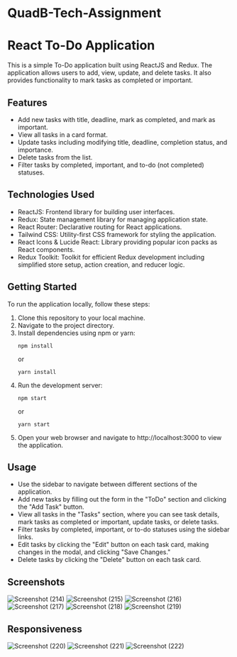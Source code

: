 ﻿# QuadB-Tech-Assignment
# React To-Do Application

This is a simple To-Do application built using ReactJS and Redux. The application allows users to add, view, update, and delete tasks. It also provides functionality to mark tasks as completed or important.

## Features

- Add new tasks with title, deadline, mark as completed, and mark as important.
- View all tasks in a card format.
- Update tasks including modifying title, deadline, completion status, and importance.
- Delete tasks from the list.
- Filter tasks by completed, important, and to-do (not completed) statuses.

## Technologies Used

- ReactJS: Frontend library for building user interfaces.
- Redux: State management library for managing application state.
- React Router: Declarative routing for React applications.
- Tailwind CSS: Utility-first CSS framework for styling the application.
- React Icons & Lucide React: Library providing popular icon packs as React components.
- Redux Toolkit: Toolkit for efficient Redux development including simplified store setup, action creation, and reducer logic.

## Getting Started

To run the application locally, follow these steps:

1. Clone this repository to your local machine.
2. Navigate to the project directory.
3. Install dependencies using npm or yarn:
   ```
   npm install
   ```
   or
   ```
   yarn install
   ```
4. Run the development server:
   ```
   npm start
   ```
   or
   ```
   yarn start
   ```
5. Open your web browser and navigate to http://localhost:3000 to view the application.

## Usage

- Use the sidebar to navigate between different sections of the application.
- Add new tasks by filling out the form in the "ToDo" section and clicking the "Add Task" button.
- View all tasks in the "Tasks" section, where you can see task details, mark tasks as completed or important, update tasks, or delete tasks.
- Filter tasks by completed, important, or to-do statuses using the sidebar links.
- Edit tasks by clicking the "Edit" button on each task card, making changes in the modal, and clicking "Save Changes."
- Delete tasks by clicking the "Delete" button on each task card.

## Screenshots

![Screenshot (214)](https://github.com/user-attachments/assets/dabbacdf-e155-4078-b6e5-28fdf50aa8a6)
![Screenshot (215)](https://github.com/user-attachments/assets/6e30d195-1952-40a1-92f1-a1882439d3ff)
![Screenshot (216)](https://github.com/user-attachments/assets/9ebf7734-e36b-4e53-baec-cca2eb9d69e2)
![Screenshot (217)](https://github.com/user-attachments/assets/da499ebd-c5cf-4810-87e3-c92c4bfc7341)
![Screenshot (218)](https://github.com/user-attachments/assets/71a477df-fc7a-4a2c-b62d-5982157cf224)
![Screenshot (219)](https://github.com/user-attachments/assets/af38bb40-33a2-41e8-882d-103b020f073e)


## Responsiveness 

![Screenshot (220)](https://github.com/user-attachments/assets/95591b9d-1830-494a-af5f-82581b272b32)
![Screenshot (221)](https://github.com/user-attachments/assets/213c7639-b0f4-4773-989b-35ea9ef9f51c)
![Screenshot (222)](https://github.com/user-attachments/assets/44f2544b-7b99-40b2-8158-90e70b70bc8f)







